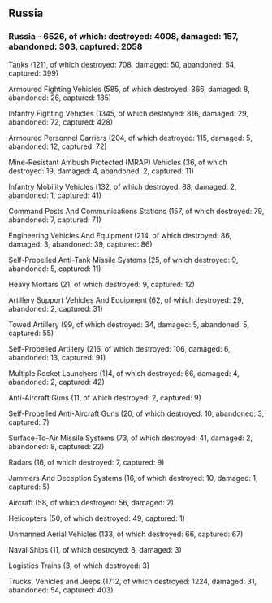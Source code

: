 
 
 ## Russia
 
 ### Russia - 6526, of which: destroyed: 4008, damaged: 157, abandoned: 303, captured: 2058

 

 

 Tanks (1211, of which destroyed: 708, damaged: 50, abandoned: 54, captured: 399)

 Armoured Fighting Vehicles (585, of which destroyed: 366, damaged: 8, abandoned: 26, captured: 185)

 Infantry Fighting Vehicles (1345, of which destroyed: 816, damaged: 29, abandoned: 72, captured: 428)

 Armoured Personnel Carriers (204, of which destroyed: 115, damaged: 5, abandoned: 12, captured: 72)

 Mine-Resistant Ambush Protected (MRAP) Vehicles (36, of which destroyed: 19, damaged: 4, abandoned: 2, captured: 11)

 Infantry Mobility Vehicles (132, of which destroyed: 88, damaged: 2, abandoned: 1, captured: 41)

 Command Posts And Communications Stations (157, of which destroyed: 79, abandoned: 7, captured: 71)

 Engineering Vehicles And Equipment (214, of which destroyed: 86, damaged: 3, abandoned: 39, captured: 86)

 Self-Propelled Anti-Tank Missile Systems (25, of which destroyed: 9, abandoned: 5, captured: 11)

 Heavy Mortars (21, of which destroyed: 9, captured: 12)

 Artillery Support Vehicles And Equipment (62, of which destroyed: 29, abandoned: 2, captured: 31)

 Towed Artillery (99, of which destroyed: 34, damaged: 5, abandoned: 5, captured: 55)

 Self-Propelled Artillery (216, of which destroyed: 106, damaged: 6, abandoned: 13, captured: 91)

 Multiple Rocket Launchers (114, of which destroyed: 66, damaged: 4, abandoned: 2, captured: 42)

 Anti-Aircraft Guns (11, of which destroyed: 2, captured: 9)

 Self-Propelled Anti-Aircraft Guns (20, of which destroyed: 10, abandoned: 3, captured: 7)

 Surface-To-Air Missile Systems (73, of which destroyed: 41, damaged: 2, abandoned: 8, captured: 22)

 Radars (16, of which destroyed: 7, captured: 9)

 Jammers And Deception Systems (16, of which destroyed: 10, damaged: 1, captured: 5)

 Aircraft (58, of which destroyed: 56, damaged: 2)

 Helicopters (50, of which destroyed: 49, captured: 1)

 Unmanned Aerial Vehicles (133, of which destroyed: 66, captured: 67)

 Naval Ships (11, of which destroyed: 8, damaged: 3)

 Logistics Trains (3, of which destroyed: 3)

 Trucks, Vehicles and Jeeps (1712, of which destroyed: 1224, damaged: 31, abandoned: 54, captured: 403)

